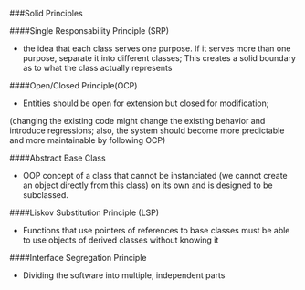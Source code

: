###Solid Principles

####Single Responsability Principle (SRP)

- the idea that each class serves one purpose. If it serves more than one purpose, separate it into different classes;
This creates a solid boundary as to what the class actually represents

####Open/Closed Principle(OCP)

- Entities should be open for extension but closed for modification;

(changing the existing code might change the existing behavior and introduce regressions; also, the system should become more predictable and more maintainable by following OCP)

####Abstract Base Class

- OOP concept of a class that cannot be instanciated (we cannot create an object directly from this class) on its own and is designed to be subclassed.

####Liskov Substitution Principle (LSP)

- Functions that use pointers of references to base classes must be able to use objects of derived classes without knowing it

####Interface Segregation Principle

- Dividing the software into multiple, independent parts


